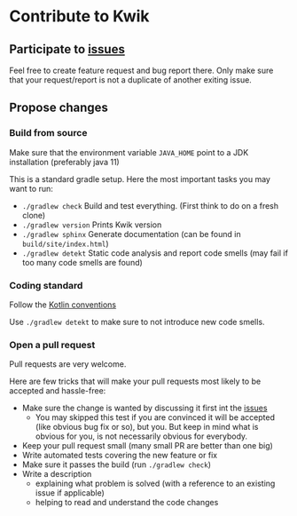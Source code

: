 # Contribute to Kwik

## Participate to [issues](https://github.com/jcornaz/kwik/issues)

Feel free to create feature request and bug report there.
Only make sure that your request/report is not a duplicate of another exiting issue.

## Propose changes

### Build from source

Make sure that the environment variable `JAVA_HOME` point to a JDK installation (preferably java 11)

This is a standard gradle setup. Here the most important tasks you may want to run:

* `./gradlew check` Build and test everything. (First think to do on a fresh clone)
* `./gradlew version` Prints Kwik version
* `./gradlew sphinx` Generate documentation (can be found in `build/site/index.html`)
* `./gradlew detekt` Static code analysis and report code smells (may fail if too many code smells are found)

### Coding standard

Follow the [Kotlin conventions](https://kotlinlang.org/docs/reference/coding-conventions.html)

Use `./gradlew detekt` to make sure to not introduce new code smells.  
 
### Open a pull request

Pull requests are very welcome.

Here are few tricks that will make your pull requests most likely to be accepted and hassle-free:

* Make sure the change is wanted by discussing it first int the [issues](https://github.com/jcornaz/kwik/issues)
   * You may skipped this test if you are convinced it will be accepted (like obvious bug fix or so), but you.
     But keep in mind what is obvious for you, is not necessarily obvious for everybody. 
* Keep your pull request small (many small PR are better than one big)
* Write automated tests covering the new feature or fix
* Make sure it passes the build (run `./gradlew check`)
* Write a description
  * explaining what problem is solved (with a reference to an existing issue if applicable)
  * helping to read and understand the code changes 
